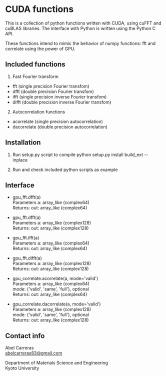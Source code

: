CUDA functions
==============
This is a collection of python functions written with CUDA,
using cuFFT and cuBLAS libraries.
The interface with Python is written using the Python C API.

These functions intend to mimic the behavior of numpy functions: fft and correlate
using the power of GPU.

Included functions
---------------------------------------------------------

1. Fast Fourier transform
  - fft   (single precision Fourier transfom)
  - dfft  (double precision Fourier transfom)
  - ifft  (single precision inverse Fourier transfom)
  - difft (double precision inverse Fourier transfom)

2. Autocorrelation functions
  - acorrelate (single precision autocorrelation)
  - dacorrelate (double precision autocorrelation)


Installation
---------------------------------------------------------

1. Run setup.py script to compile
   python setup.py install build_ext  --inplace

2. Run and check included python scripts as example


Interface
---------------------------------------------------------

- gpu_fft.dfft(a)
<br>Parameters    a: array_like (complex64)
<br>Returns:      out: array_like (complex64)

- gpu_fft.dfft(a)
<br>Parameters    a: array_like (complex128)
<br>Returns:      out: array_like (complex128)

- gpu_fft.ifft(a)
<br>Parameters    a: array_like (complex64)
<br>Returns:      out: array_like (complex64)

- gpu_fft.difft(a)
<br>Parameters    a: array_like (complex128)
<br>Returns:      out: array_like (complex128)

- gpu_correlate.acorrelate(a, mode='valid')
<br>Parameters    a: array_like (complex64)
<br>              mode: {'valid', 'same', 'full'}, optional
<br>Returns:      out: array_like (complex64)

- gpu_correlate.dacorrelate(a, mode='valid')
<br>Parameters    a: array_like (complex128)
                <br>mode: {'valid', 'same', 'full'}, optional
<br>Returns:      out: array_like (complex128)



Contact info
---------------------------------------------------------
Abel Carreras
<br>abelcarreras83@gmail.com

Department of Materials Science and Engineering
<br>Kyoto University